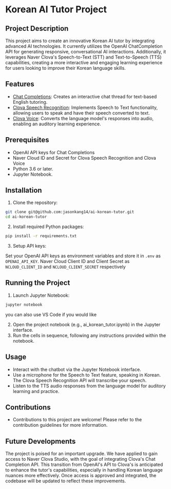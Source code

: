 # Korean AI Tutor Project

## Project Description
This project aims to create an innovative Korean AI tutor by integrating advanced AI technologies. It currently utilizes the OpenAI ChatCompletion API for generating responsive, conversational AI interactions. Additionally, it leverages Naver Clova's Speech-to-Text (STT) and Text-to-Speech (TTS) capabilities, creating a more interactive and engaging learning experience for users looking to improve their Korean language skills.


## Features
- [Chat Completions](https://platform.openai.com/docs/guides/text-generation/chat-completions-api): Creates an interactive chat thread for text-based English tutoring.
- [Clova Speech Recognition](https://api.ncloud-docs.com/docs/en/ai-naver-clovaspeechrecognition): Implements Speech to Text functionality, allowing users to speak and have their speech converted to text.
- [Clova Voice](https://api.ncloud-docs.com/docs/en/ai-naver-clovavoice): Converts the language model's responses into audio, enabling an auditory learning experience.

## Prerequisites
- OpenAI API keys for Chat Completions
- Naver Cloud ID and Secret for Clova Speech Recognition and Clova Voice
- Python 3.6 or later.
- Jupyter Notebook.

## Installation
1. Clone the repository:

```bash
git clone git@github.com:jasonkang14/ai-korean-tutor.git
cd ai-korean-tutor
```

2. Install required Python packages:
```bash
pip install -r requirements.txt
```

3. Setup API keys:

Set your OpenAI API keys as environment variables and store it in `.env` as `OPENAI_API_KEY`. Naver Cloud Client ID and Client Secret as `NCLOUD_CLIENT_ID` and `NCLOUD_CLIENT_SECRET` respectively

## Running the Project

1. Launch Jupyter Notebook:
```bash
jupyter notebook
```

you can also use VS Code if you would like

2. Open the project notebook (e.g., ai_korean_tutor.ipynb) in the Jupyter interface.
3. Run the cells in sequence, following any instructions provided within the notebook.

## Usage
- Interact with the chatbot via the Jupyter Notebook interface. 
- Use a microphone for the Speech to Text feature, speaking in Korean. The Clova Speech Recognition API will transcribe your speech.
- Listen to the TTS audio responses from the language model for auditory learning and practice.

## Contributions
- Contributions to this project are welcome! Please refer to the contribution guidelines for more information.

## Future Developments
The project is poised for an important upgrade. We have applied to gain access to Naver Clova Studio, with the goal of integrating Clova's Chat Completion API. This transition from OpenAI's API to Clova's is anticipated to enhance the tutor's capabilities, especially in handling Korean language nuances more effectively. Once access is approved and integrated, the codebase will be updated to reflect these improvements.